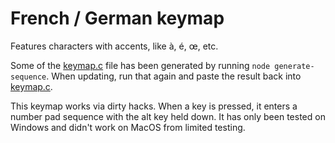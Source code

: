 # French / German keymap

Features characters with accents, like à, é, œ, etc.

Some of the [keymap.c](./keymap.c) file has been generated by running `node generate-sequence`. When updating, run that again and paste the result back into [keymap.c](./keymap.c).

This keymap works via dirty hacks. When a key is pressed, it enters a number pad sequence with the alt key held down. It has only been tested on Windows and didn't work on MacOS from limited testing.
